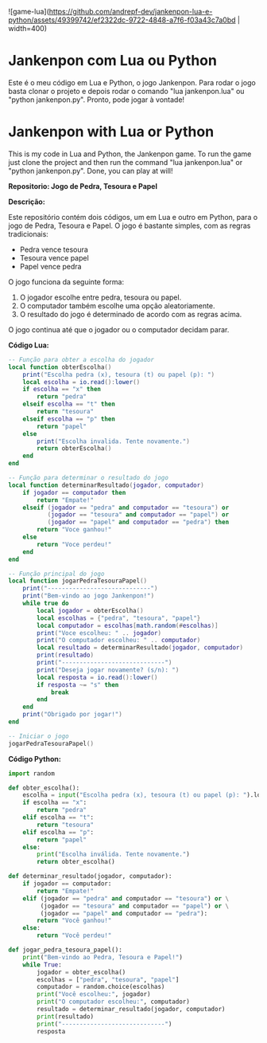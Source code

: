![game-lua](https://github.com/andrepf-dev/jankenpon-lua-e-python/assets/49399742/ef2322dc-9722-4848-a7f6-f03a43c7a0bd | width=400)

# Jankenpon com Lua ou Python
Este é o meu código em Lua e Python, o jogo Jankenpon.
Para rodar o jogo basta clonar o projeto e depois rodar o comando "lua jankenpon.lua" ou "python jankenpon.py". Pronto, pode jogar à vontade!

# Jankenpon with Lua or Python
This is my code in Lua and Python, the Jankenpon game.
To run the game just clone the project and then run the command "lua jankenpon.lua" or "python jankenpon.py". Done, you can play at will!

**Repositorio: Jogo de Pedra, Tesoura e Papel**

**Descrição:**

Este repositório contém dois códigos, um em Lua e outro em Python, para o jogo de Pedra, Tesoura e Papel. O jogo é bastante simples, com as regras tradicionais:

* Pedra vence tesoura
* Tesoura vence papel
* Papel vence pedra

O jogo funciona da seguinte forma:

1. O jogador escolhe entre pedra, tesoura ou papel.
2. O computador também escolhe uma opção aleatoriamente.
3. O resultado do jogo é determinado de acordo com as regras acima.

O jogo continua até que o jogador ou o computador decidam parar.

**Código Lua:**

```lua
-- Função para obter a escolha do jogador
local function obterEscolha()
    print("Escolha pedra (x), tesoura (t) ou papel (p): ")
    local escolha = io.read():lower()
    if escolha == "x" then
        return "pedra"
    elseif escolha == "t" then
        return "tesoura"
    elseif escolha == "p" then
        return "papel"
    else
        print("Escolha invalida. Tente novamente.")
        return obterEscolha()
    end
end

-- Função para determinar o resultado do jogo
local function determinarResultado(jogador, computador)
    if jogador == computador then
        return "Empate!"
    elseif (jogador == "pedra" and computador == "tesoura") or
           (jogador == "tesoura" and computador == "papel") or
           (jogador == "papel" and computador == "pedra") then
        return "Voce ganhou!"
    else
        return "Voce perdeu!"
    end
end

-- Função principal do jogo
local function jogarPedraTesouraPapel()
    print("-----------------------------")
    print("Bem-vindo ao jogo Jankenpon!")
    while true do
        local jogador = obterEscolha()
        local escolhas = {"pedra", "tesoura", "papel"}
        local computador = escolhas[math.random(#escolhas)]
        print("Voce escolheu: " .. jogador)
        print("O computador escolheu: " .. computador)
        local resultado = determinarResultado(jogador, computador)
        print(resultado)
        print("-----------------------------")
        print("Deseja jogar novamente? (s/n): ")
        local resposta = io.read():lower()
        if resposta ~= "s" then
            break
        end
    end
    print("Obrigado por jogar!")
end

-- Iniciar o jogo
jogarPedraTesouraPapel()
```

**Código Python:**

```python
import random

def obter_escolha():
    escolha = input("Escolha pedra (x), tesoura (t) ou papel (p): ").lower()
    if escolha == "x":
        return "pedra"
    elif escolha == "t":
        return "tesoura"
    elif escolha == "p":
        return "papel"
    else:
        print("Escolha inválida. Tente novamente.")
        return obter_escolha()

def determinar_resultado(jogador, computador):
    if jogador == computador:
        return "Empate!"
    elif (jogador == "pedra" and computador == "tesoura") or \
         (jogador == "tesoura" and computador == "papel") or \
         (jogador == "papel" and computador == "pedra"):
        return "Você ganhou!"
    else:
        return "Você perdeu!"

def jogar_pedra_tesoura_papel():
    print("Bem-vindo ao Pedra, Tesoura e Papel!")
    while True:
        jogador = obter_escolha()
        escolhas = ["pedra", "tesoura", "papel"]
        computador = random.choice(escolhas)
        print("Você escolheu:", jogador)
        print("O computador escolheu:", computador)
        resultado = determinar_resultado(jogador, computador)
        print(resultado)
        print("-----------------------------")
        resposta
